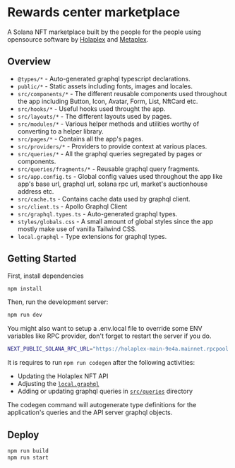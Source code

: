 # Rewards center marketplace

A Solana NFT marketplace built by the people for the people using opensource software by [Holaplex](https://holaplex.com/) and [Metaplex](https://metaplex.com/).

## Overview

- `@types/*` - Auto-generated graphql typescript declarations.
- `public/*` - Static assets including fonts, images and locales.
- `src/components/*` - The different reusable components used throughout the app including Button, Icon, Avatar, Form, List, NftCard etc.
- `src/hooks/*` - Useful hooks used throught the app.
- `src/layouts/*` - The different layouts used by pages.
- `src/modules/*` - Various helper methods and utilities worthy of converting to a helper library.
- `src/pages/*` - Contains all the app's pages.
- `src/providers/*` - Providers to provide context at various places.
- `src/queries/*` - All the graphql queries segregated by pages or components.
- `src/queries/fragments/*` - Reusable graphql query fragments.
- `src/app.config.ts` - Global config values used throughout the app like app's base url, graphql url, solana rpc url, market's auctionhouse address etc.
- `src/cache.ts` - Contains cache data used by graphql client.
- `src/client.ts` - Apollo Graphql Client
- `src/graphql.types.ts` - Auto-generated graphql types.
- `styles/globals.css` - A small amount of global styles since the app mostly make use of vanilla Tailwind CSS.
- `local.graphql` - Type extensions for graphql types.

## Getting Started

First, install dependencies

```bash
npm install
```

Then, run the development server:

```bash
npm run dev
```

You might also want to setup a .env.local file to override some ENV variables like RPC provider, don't forget to restart the server if you do.

```bash
NEXT_PUBLIC_SOLANA_RPC_URL="https://holaplex-main-9e4a.mainnet.rpcpool.com/[...api_key]"
```

It is requires to run `npm run codegen` after the following activities:

- Updating the Holaplex NFT API
- Adjusting the [`local.graphql`](https://github.com/holaplex/dao-marketplace/blob/main/local.graphql)
- Adding or updating graphql queries in [`src/queries`](https://github.com/holaplex/dao-marketplace/blob/main/src/queries) directory

The codegen command will autogenerate type definitions for the application's queries and the API server graphql objects.

## Deploy

```bash
npm run build
npm run start
```
